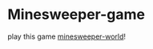 # Minesweeper-game

play this game [minesweeper-world](https://chiragtankan.github.io/Minesweeper-game/)! 
